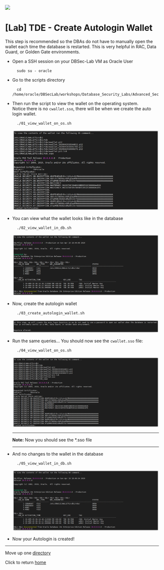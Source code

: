 ![](../../../../images/banner_ASO.PNG)

# [Lab] TDE - Create Autologin Wallet

This step is recommended so the DBAs do not have to manually open the wallet each time the database is restarted. This is very helpful in RAC, Data Guard, or Golden Gate environments.


- Open a SSH session on your DBSec-Lab VM as Oracle User

        sudo su - oracle

- Go to the scripts directory

    	cd /home/oracle/DBSecLab/workshops/Database_Security_Labs/Advanced_Security/TDE/Create_Autologin_Wallet
	
- Then run the script to view the wallet on the operating system.<br>
Notice there is no `cwallet.sso`, there will be when we create the auto login wallet.

        ./01_view_wallet_on_os.sh
    
    ![](../images/TDE_010.PNG)

- You can view what the wallet looks like in the database

        ./02_view_wallet_in_db.sh
    
    ![](../images/TDE_011.PNG)

- Now, create the autologin wallet

        ./03_create_autologin_wallet.sh
    
    ![](../images/TDE_012.PNG)

- Run the same queries... You should now see the `cwallet.sso` file:
    
        ./04_view_wallet_on_os.sh
    
    ![](../images/TDE_013.PNG)

    ---
    **Note:** Now you should see the *.sso file

    ---

- And no changes to the wallet in the database

        ./05_view_wallet_in_db.sh

    ![](../images/TDE_014.PNG)

- Now your Autologin is created!

---
Move up one [directory](../README.md)

Click to return [home](/README.md)
